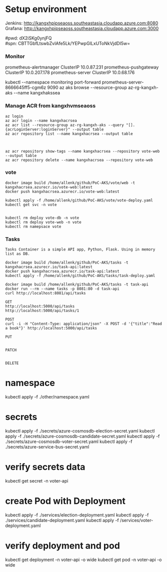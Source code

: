 # Setup environment
Jenkins: http://kangxhpipseaoss.southeastasia.cloudapp.azure.com:8080
Grafana: http://kangxhpipseaoss.southeastasia.cloudapp.azure.com:3000

#pwd: dX2iSKg0ynjFQ  
#spn: CBTTGbfLtswbZvIAfe5Lk/YEPwpGILxUToNkVjdDI5w=

### Monitor

prometheus-alertmanager         ClusterIP   10.0.87.231
prometheus-pushgateway          ClusterIP   10.0.207.178
prometheus-server               ClusterIP   10.0.68.176

kubectl --namespace monitoring port-forward prometheus-server-8666645ff5-cgm6z 9090
az aks browse --resource-group az-rg-kangxh-aks --name kangxhakssea

### Manage ACR from kangxhvmseaoss
    az login
    az acr login --name kangxhacrsea
    az acr list --resource-group az-rg-kangxh-aks --query "[].{acrLoginServer:loginServer}" --output table
    az acr repository list --name kangxhacrsea --output table



    az acr repository show-tags --name kangxhacrsea --repository vote-web --output table
    az acr repository delete --name kangxhacrsea --repository vote-web

### vote

    docker image build /home/allenk/github/PoC-AKS/vote/web -t kangxhacrsea.azurecr.io/vote-web:latest
    docker push kangxhacrsea.azurecr.io/vote-web:latest

    kubectl apply -f /home/allenk/github/PoC-AKS/vote/vote-deploy.yaml
    kubectl get svc -n vote


    kubectl rm deploy vote-db -n vote
    kubectl rm deploy vote-web -n vote
    kubectl rm namepsace vote

### Tasks

    Tasks Container is a simple API app, Python, Flask. Using in memory list as DB. 

    docker image build /home/allenk/github/PoC-AKS/tasks -t kangxhacrsea.azurecr.io/task-api:latest
    docker push kangxhacrsea.azurecr.io/task-api:latest
    kubectl apply -f /home/allenk/github/PoC-AKS/tasks/task-deploy.yaml

    docker image build /home/allenk/github/PoC-AKS/tasks -t task-api
    docker run --rm --name tasks -p 8081:80 -d task-api
    curl http://localhost:8081/api/tasks

    GET
    http://localhost:5000/api/tasks
    http://localhost:5000/api/tasks/1

    POST
    curl -i -H "Content-Type: application/json" -X POST -d '{"title":"Read a book"}' http://localhost:5000/api/tasks

    PUT


    PATCH


    DELETE


# namespace
kubectl apply -f ./other/namespace.yaml

# secrets
kubectl apply -f ./secrets/azure-cosmosdb-election-secret.yaml
kubectl apply -f ./secrets/azure-cosmosdb-candidate-secret.yaml
kubectl apply -f ./secrets/azure-cosmosdb-voter-secret.yaml
kubectl apply -f ./secrets/azure-service-bus-secret.yaml

# verify secrets data
kubectl get secret -n voter-api 

# create Pod with Deployment
kubectl apply -f ./services/election-deployment.yaml
kubectl apply -f ./services/candidate-deployment.yaml
kubectl apply -f /services/voter-deployment.yaml

# verify deployment and pod
kubectl get deployment -n voter-api -o wide
kubectl get pod -n voter-api -o wide









